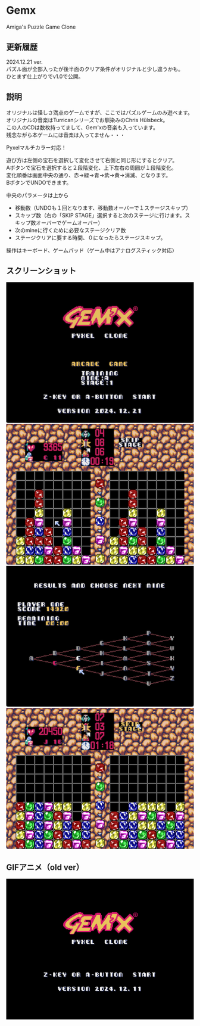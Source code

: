 # Gemx
Amiga's Puzzle Game Clone  


## 更新履歴  
2024.12.21 ver.  
パズル面が全部入ったが後半面のクリア条件がオリジナルと少し違うかも。  
ひとまず仕上がりでv1.0で公開。  

## 説明
オリジナルは怪しさ満点のゲームですが、ここではパズルゲームのみ遊べます。  
オリジナルの音楽はTurricanシリーズでお馴染みのChris Hülsbeck。  
この人のCDは数枚持ってまして、Gem'xの音楽も入っています。  
残念ながら本ゲームには音楽は入ってません・・・  

Pyxelマルチカラー対応！  
  
遊び方は左側の宝石を選択して変化させて右側と同じ形にするとクリア。  
Aボタンで宝石を選択すると２段階変化、上下左右の周囲が１段階変化。  
変化順番は画面中央の通り、赤→緑→青→紫→黄→消滅、となります。  
BボタンでUNDOできます。  
  
中央のパラメータは上から  
- 移動数（UNDOも１回となります、移動数オーバーで１ステージスキップ）
- スキップ数（右の「SKIP STAGE」選択すると次のステージに行けます。スキップ数オーバーでゲームオーバー）
- 次のmineに行くために必要なステージクリア数
- ステージクリアに要する時間、０になったらステージスキップ。

操作はキーボード、ゲームパッド（ゲーム中はアナログスティック対応）  
  

## スクリーンショット
![SS](title.png)
![SS](game.png)
![SS](map.png)
![SS](skip.png)

## GIFアニメ（old ver）
![GIF](gemx_play_1211.gif)
